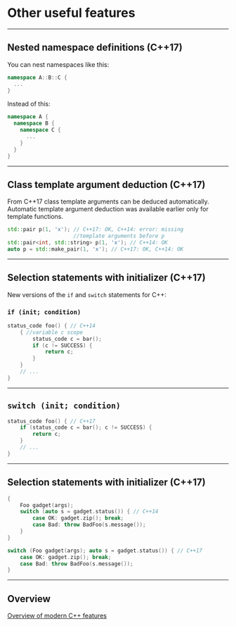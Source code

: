 <!-- .slide: data-background="#111111" -->
# Other useful features

___

## Nested namespace definitions (C++17)

You can nest namespaces like this:

```c++
namespace A::B::C {
  ...
}
```

Instead of this:

```c++
namespace A {
  namespace B {
    namespace C {
      ...
    }
  }
}
```
<!-- Sentence which was here befor haven't felt right for me, so I've changed it. -->
___

## Class template argument deduction (C++17)

From C++17 class template arguments can be deduced automatically. Automatic template argument deduction was available earlier only for template functions.

```c++
std::pair p(1, 'x'); // C++17: OK, C++14: error: missing
                     //template arguments before p
std::pair<int, std::string> p(1, 'x'); // C++14: OK
auto p = std::make_pair(1, 'x'); // C++17: OK, C++14: OK
```

___

## Selection statements with initializer (C++17)

New versions of the `if` and `switch` statements for C++:

### `if (init; condition)`

```cpp
status_code foo() { // C++14
    { //variable c scope
        status_code c = bar();
        if (c != SUCCESS) {
            return c;
        }
    }
    // ...
}
```

___

## `switch (init; condition)`

```cpp
status_code foo() { // C++17
    if (status_code c = bar(); c != SUCCESS) {
        return c;
    }
    // ...
}
```

___

## Selection statements with initializer (C++17)

```c++
{
    Foo gadget(args);
    switch (auto s = gadget.status()) { // C++14
        case OK: gadget.zip(); break;
        case Bad: throw BadFoo(s.message());
    }
}
```

```c++
switch (Foo gadget(args); auto s = gadget.status()) { // C++17
    case OK: gadget.zip(); break;
    case Bad: throw BadFoo(s.message());
}
```

___

## Overview

[Overview of modern C++ features](https://github.com/AnthonyCalandra/modern-cpp-features#stdfilesystem)
